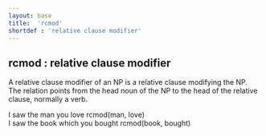 ```yaml
---
layout: base
title:  'rcmod'
shortdef : 'relative clause modifier'
---
```



## rcmod : relative clause modifier
A relative clause modifier of an NP is a relative clause modifying the NP.  The relation points from the head noun of the NP to the head of the relative clause, normally a verb. 

<div class="sd-parse">
I saw the man you love
rcmod(man, love)
</div>



<div class="sd-parse">
I saw the book which you bought
rcmod(book, bought)
</div>

 

